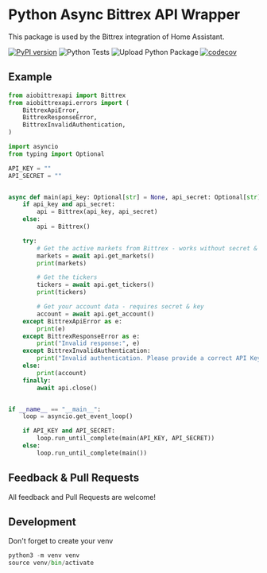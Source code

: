 # Python Async Bittrex API Wrapper

This package is used by the Bittrex integration of Home Assistant.

[![PyPI version](https://badge.fury.io/py/aiobittrexapi.svg)](https://badge.fury.io/py/aiobittrexapi)
![Python Tests](https://github.com/DevSecNinja/aiobittrexapi/workflows/Python%20Tests/badge.svg)
![Upload Python Package](https://github.com/DevSecNinja/aiobittrexapi/workflows/Upload%20Python%20Package/badge.svg)
[![codecov](https://codecov.io/gh/DevSecNinja/aiobittrexapi/branch/main/graph/badge.svg?token=938OECIJ6W)](https://codecov.io/gh/DevSecNinja/aiobittrexapi)

## Example

```` python
from aiobittrexapi import Bittrex
from aiobittrexapi.errors import (
    BittrexApiError,
    BittrexResponseError,
    BittrexInvalidAuthentication,
)

import asyncio
from typing import Optional

API_KEY = ""
API_SECRET = ""


async def main(api_key: Optional[str] = None, api_secret: Optional[str] = None):
    if api_key and api_secret:
        api = Bittrex(api_key, api_secret)
    else:
        api = Bittrex()

    try:
        # Get the active markets from Bittrex - works without secret & key
        markets = await api.get_markets()
        print(markets)

        # Get the tickers
        tickers = await api.get_tickers()
        print(tickers)

        # Get your account data - requires secret & key
        account = await api.get_account()
    except BittrexApiError as e:
        print(e)
    except BittrexResponseError as e:
        print("Invalid response:", e)
    except BittrexInvalidAuthentication:
        print("Invalid authentication. Please provide a correct API Key and Secret")
    else:
        print(account)
    finally:
        await api.close()


if __name__ == "__main__":
    loop = asyncio.get_event_loop()

    if API_KEY and API_SECRET:
        loop.run_until_complete(main(API_KEY, API_SECRET))
    else:
        loop.run_until_complete(main())

````

## Feedback & Pull Requests

All feedback and Pull Requests are welcome!

## Development

Don't forget to create your venv

```` python
python3 -m venv venv
source venv/bin/activate

````
